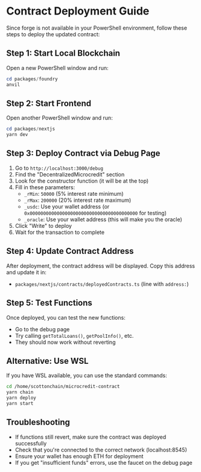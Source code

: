 # Contract Deployment Guide

Since forge is not available in your PowerShell environment, follow these steps to deploy the updated contract:

## Step 1: Start Local Blockchain

Open a new PowerShell window and run:
```powershell
cd packages/foundry
anvil
```

## Step 2: Start Frontend

Open another PowerShell window and run:
```powershell
cd packages/nextjs
yarn dev
```

## Step 3: Deploy Contract via Debug Page

1. Go to `http://localhost:3000/debug`
2. Find the "DecentralizedMicrocredit" section
3. Look for the constructor function (it will be at the top)
4. Fill in these parameters:
   - `_rMin`: `50000` (5% interest rate minimum)
   - `_rMax`: `200000` (20% interest rate maximum)
   - `_usdc`: Use your wallet address (or `0x0000000000000000000000000000000000000000` for testing)
   - `_oracle`: Use your wallet address (this will make you the oracle)
5. Click "Write" to deploy
6. Wait for the transaction to complete

## Step 4: Update Contract Address

After deployment, the contract address will be displayed. Copy this address and update it in:
- `packages/nextjs/contracts/deployedContracts.ts` (line with `address:`)

## Step 5: Test Functions

Once deployed, you can test the new functions:
- Go to the debug page
- Try calling `getTotalLoans()`, `getPoolInfo()`, etc.
- They should now work without reverting

## Alternative: Use WSL

If you have WSL available, you can use the standard commands:
```bash
cd /home/scottonchain/microcredit-contract
yarn chain
yarn deploy
yarn start
```

## Troubleshooting

- If functions still revert, make sure the contract was deployed successfully
- Check that you're connected to the correct network (localhost:8545)
- Ensure your wallet has enough ETH for deployment
- If you get "insufficient funds" errors, use the faucet on the debug page 